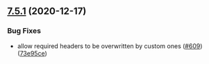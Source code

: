 ## [7.5.1](https://github.com/contentful/contentful-management.js/compare/v7.5.0...v7.5.1) (2020-12-17)


### Bug Fixes

* allow required headers to be overwritten by custom ones ([#609](https://github.com/contentful/contentful-management.js/issues/609)) ([73e95ce](https://github.com/contentful/contentful-management.js/commit/73e95ce0db745decff1bee7a3ed07d9e4c9f9540))
